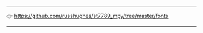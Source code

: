 
______________________________________________________________
👉 https://github.com/russhughes/st7789_mpy/tree/master/fonts 
______________________________________________________________
